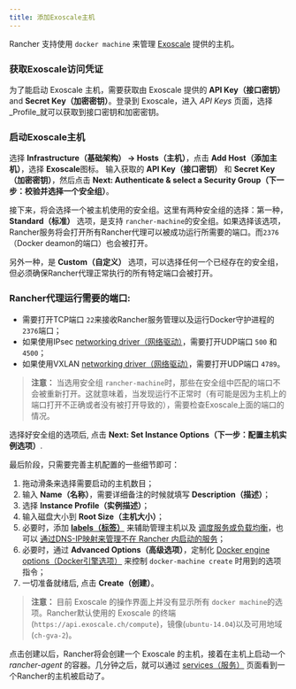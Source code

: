 ```yaml
---
title: 添加Exoscale主机
---
```


Rancher 支持使用 `docker machine` 来管理 [Exoscale](https://www.exoscale.ch/) 提供的主机。

### 获取Exoscale访问凭证

为了能启动 Exoscale 主机，需要获取由 Exoscale 提供的 **API Key（接口密钥）** and **Secret Key（加密密钥）**。登录到 Exoscale，进入 _API Keys_ 页面，选择 _Profile_就可以获取到接口密钥和加密密钥。

### 启动Exoscale主机

选择 **Infrastructure（基础架构） -> Hosts（主机）**，点击 **Add Host（添加主机）**，选择 **Exoscale**图标。 输入获取的 **API Key（接口密钥）** 和 **Secret Key（加密密钥）**，然后点击 **Next: Authenticate & select a Security Group（下一步：校验并选择一个安全组）**。

接下来，将会选择一个被主机使用的安全组。这里有两种安全组的选择：第一种，**Standard（标准）** 选项，是支持 `rancher-machine`的安全组。如果选择该选项，Rancher服务将会打开所有Rancher代理可以被成功运行所需要的端口。而`2376`（Docker deamon的端口）也会被打开。

另外一种，是 **Custom（自定义）** 选项，可以选择任何一个已经存在的安全组，但必须确保Rancher代理正常执行的所有特定端口会被打开。

<a id="port"></a>

### Rancher代理运行需要的端口:

* 需要打开TCP端口 `22`来接收Rancher服务管理以及运行Docker守护进程的 `2376`端口；
* 如果使用IPsec [networking driver（网络驱动）](/docs/rancher/v1.x/cn/rancher-services/networking/)，需要打开UDP端口 `500` 和 `4500`；
* 如果使用VXLAN [networking driver（网络驱动）](/docs/rancher/v1.x/cn/rancher-services/networking/)，需要打开UDP端口 `4789`。

> **注意：** 当选用安全组 `rancher-machine`时，那些在安全组中匹配的端口不会被重新打开。这就意味着，当发现运行不正常时（有可能是因为主机上的端口打开不正确或者没有被打开导致的），需要检查Exoscale上面的端口的情况。

选择好安全组的选项后, 点击 **Next: Set Instance Options（下一步：配置主机实例选项）**.

最后阶段，只需要完善主机配置的一些细节即可：

1. 拖动滑条来选择需要启动的主机数目；
2. 输入 **Name（名称）**，需要详细备注的时候就填写 **Description（描述）**；
3. 选择 **Instance Profile（实例描述）**；
4. 输入磁盘大小到 **Root Size（主机大小）**；
5.  必要时，添加 **[labels（标签）](/docs/rancher/v1.x/cn/infrastructure/hosts/#labels)** 来辅助管理主机以及 [调度服务或负载均衡](/docs/rancher/v1.x/cn/infrastructure/cattle/scheduling/)，也可以 [通过DNS-IP映射来管理不在 Rancher 内启动的服务](/docs/rancher/v1.x/cn/infrastructure/cattle/external-dns-service/#为外部dns使用特定的ip)；
6.  必要时，通过 **Advanced Options（高级选项）**，定制化 [Docker engine options（Docker引擎选项）](https://docs.docker.com/machine/reference/create/#specifying-configuration-options-for-the-created-docker-engine) 来控制 `docker-machine create` 时用到的选项指令；
7. 一切准备就绪后, 点击 **Create（创建）**。

> **注意：** 目前 Exoscale 的操作界面上并没有显示所有 `docker machine`的选项。Rancher默认使用的 Exoscale 的终端(`https://api.exoscale.ch/compute`)，镜像(`ubuntu-14.04`)以及可用地域(`ch-gva-2`)。

点击创建以后，Rancher将会创建一个 Exoscale 的主机，接着在主机上启动一个 _rancher-agent_ 的容器。几分钟之后，就可以通过 [services（服务）](/docs/rancher/v1.x/cn/infrastructure/cattle/adding-services/) 页面看到一个Rancher的主机被启动了。
